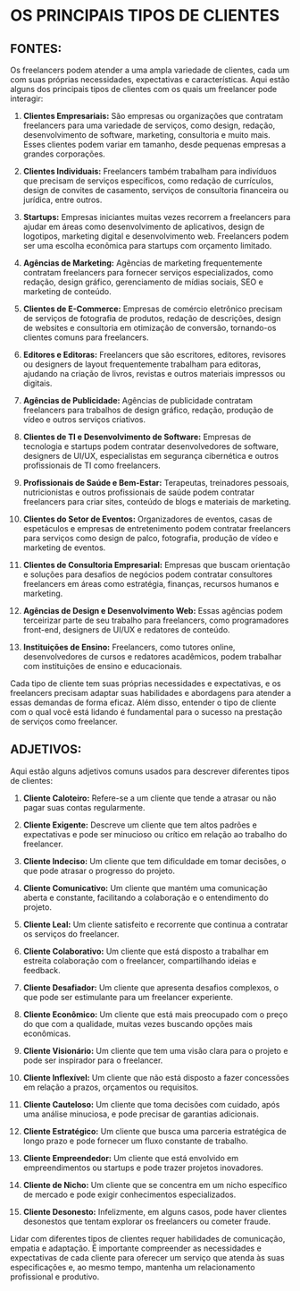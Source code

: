 # OS PRINCIPAIS TIPOS DE CLIENTES
## FONTES:
Os freelancers podem atender a uma ampla variedade de clientes, cada um com suas próprias necessidades, expectativas e características. Aqui estão alguns dos principais tipos de clientes com os quais um freelancer pode interagir:

1. **Clientes Empresariais:** São empresas ou organizações que contratam freelancers para uma variedade de serviços, como design, redação, desenvolvimento de software, marketing, consultoria e muito mais. Esses clientes podem variar em tamanho, desde pequenas empresas a grandes corporações.

2. **Clientes Individuais:** Freelancers também trabalham para indivíduos que precisam de serviços específicos, como redação de currículos, design de convites de casamento, serviços de consultoria financeira ou jurídica, entre outros.

3. **Startups:** Empresas iniciantes muitas vezes recorrem a freelancers para ajudar em áreas como desenvolvimento de aplicativos, design de logotipos, marketing digital e desenvolvimento web. Freelancers podem ser uma escolha econômica para startups com orçamento limitado.

4. **Agências de Marketing:** Agências de marketing frequentemente contratam freelancers para fornecer serviços especializados, como redação, design gráfico, gerenciamento de mídias sociais, SEO e marketing de conteúdo.

5. **Clientes de E-Commerce:** Empresas de comércio eletrônico precisam de serviços de fotografia de produtos, redação de descrições, design de websites e consultoria em otimização de conversão, tornando-os clientes comuns para freelancers.

6. **Editores e Editoras:** Freelancers que são escritores, editores, revisores ou designers de layout frequentemente trabalham para editoras, ajudando na criação de livros, revistas e outros materiais impressos ou digitais.

7. **Agências de Publicidade:** Agências de publicidade contratam freelancers para trabalhos de design gráfico, redação, produção de vídeo e outros serviços criativos.

8. **Clientes de TI e Desenvolvimento de Software:** Empresas de tecnologia e startups podem contratar desenvolvedores de software, designers de UI/UX, especialistas em segurança cibernética e outros profissionais de TI como freelancers.

9. **Profissionais de Saúde e Bem-Estar:** Terapeutas, treinadores pessoais, nutricionistas e outros profissionais de saúde podem contratar freelancers para criar sites, conteúdo de blogs e materiais de marketing.

10. **Clientes do Setor de Eventos:** Organizadores de eventos, casas de espetáculos e empresas de entretenimento podem contratar freelancers para serviços como design de palco, fotografia, produção de vídeo e marketing de eventos.

11. **Clientes de Consultoria Empresarial:** Empresas que buscam orientação e soluções para desafios de negócios podem contratar consultores freelancers em áreas como estratégia, finanças, recursos humanos e marketing.

12. **Agências de Design e Desenvolvimento Web:** Essas agências podem terceirizar parte de seu trabalho para freelancers, como programadores front-end, designers de UI/UX e redatores de conteúdo.

13. **Instituições de Ensino:** Freelancers, como tutores online, desenvolvedores de cursos e redatores acadêmicos, podem trabalhar com instituições de ensino e educacionais.

Cada tipo de cliente tem suas próprias necessidades e expectativas, e os freelancers precisam adaptar suas habilidades e abordagens para atender a essas demandas de forma eficaz. Além disso, entender o tipo de cliente com o qual você está lidando é fundamental para o sucesso na prestação de serviços como freelancer.

## ADJETIVOS:
Aqui estão alguns adjetivos comuns usados para descrever diferentes tipos de clientes:

1. **Cliente Caloteiro:** Refere-se a um cliente que tende a atrasar ou não pagar suas contas regularmente.

2. **Cliente Exigente:** Descreve um cliente que tem altos padrões e expectativas e pode ser minucioso ou crítico em relação ao trabalho do freelancer.

3. **Cliente Indeciso:** Um cliente que tem dificuldade em tomar decisões, o que pode atrasar o progresso do projeto.

4. **Cliente Comunicativo:** Um cliente que mantém uma comunicação aberta e constante, facilitando a colaboração e o entendimento do projeto.

5. **Cliente Leal:** Um cliente satisfeito e recorrente que continua a contratar os serviços do freelancer.

6. **Cliente Colaborativo:** Um cliente que está disposto a trabalhar em estreita colaboração com o freelancer, compartilhando ideias e feedback.

7. **Cliente Desafiador:** Um cliente que apresenta desafios complexos, o que pode ser estimulante para um freelancer experiente.

8. **Cliente Econômico:** Um cliente que está mais preocupado com o preço do que com a qualidade, muitas vezes buscando opções mais econômicas.

9. **Cliente Visionário:** Um cliente que tem uma visão clara para o projeto e pode ser inspirador para o freelancer.

10. **Cliente Inflexível:** Um cliente que não está disposto a fazer concessões em relação a prazos, orçamentos ou requisitos.

11. **Cliente Cauteloso:** Um cliente que toma decisões com cuidado, após uma análise minuciosa, e pode precisar de garantias adicionais.

12. **Cliente Estratégico:** Um cliente que busca uma parceria estratégica de longo prazo e pode fornecer um fluxo constante de trabalho.

13. **Cliente Empreendedor:** Um cliente que está envolvido em empreendimentos ou startups e pode trazer projetos inovadores.

14. **Cliente de Nicho:** Um cliente que se concentra em um nicho específico de mercado e pode exigir conhecimentos especializados.

15. **Cliente Desonesto:** Infelizmente, em alguns casos, pode haver clientes desonestos que tentam explorar os freelancers ou cometer fraude.

Lidar com diferentes tipos de clientes requer habilidades de comunicação, empatia e adaptação. É importante compreender as necessidades e expectativas de cada cliente para oferecer um serviço que atenda às suas especificações e, ao mesmo tempo, mantenha um relacionamento profissional e produtivo.